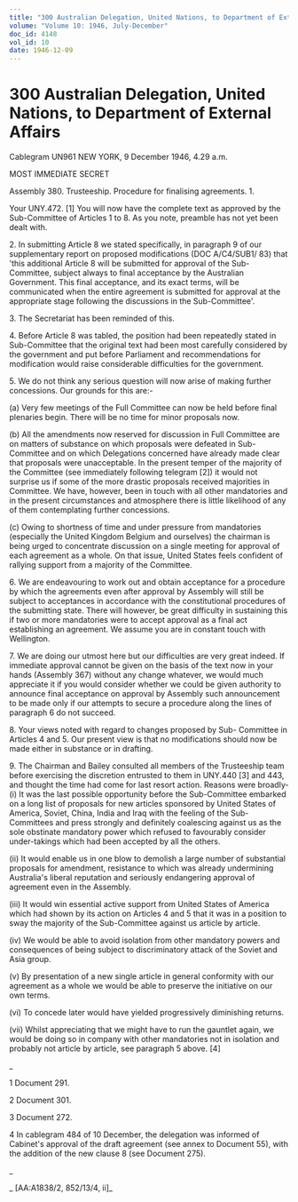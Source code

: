 ```yaml
---
title: "300 Australian Delegation, United Nations, to Department of External Affairs"
volume: "Volume 10: 1946, July-December"
doc_id: 4148
vol_id: 10
date: 1946-12-09
---
```


# 300 Australian Delegation, United Nations, to Department of External Affairs

Cablegram UN961 NEW YORK, 9 December 1946, 4.29 a.m.

MOST IMMEDIATE SECRET

Assembly 380. Trusteeship. Procedure for finalising agreements. 1.

Your UNY.472. [1] You will now have the complete text as approved by the Sub-Committee of Articles 1 to 8. As you note, preamble has not yet been dealt with.

2\. In submitting Article 8 we stated specifically, in paragraph 9 of our supplementary report on proposed modifications (DOC A/C4/SUB1/ 83) that 'this additional Article 8 will be submitted for approval of the Sub-Committee, subject always to final acceptance by the Australian Government. This final acceptance, and its exact terms, will be communicated when the entire agreement is submitted for approval at the appropriate stage following the discussions in the Sub-Committee'.

3\. The Secretariat has been reminded of this.

4\. Before Article 8 was tabled, the position had been repeatedly stated in Sub-Committee that the original text had been most carefully considered by the government and put before Parliament and recommendations for modification would raise considerable difficulties for the government.

5\. We do not think any serious question will now arise of making further concessions. Our grounds for this are:-

(a) Very few meetings of the Full Committee can now be held before final plenaries begin. There will be no time for minor proposals now.

(b) All the amendments now reserved for discussion in Full Committee are on matters of substance on which proposals were defeated in Sub-Committee and on which Delegations concerned have already made clear that proposals were unacceptable. In the present temper of the majority of the Committee (see immediately following telegram [2]) it would not surprise us if some of the more drastic proposals received majorities in Committee. We have, however, been in touch with all other mandatories and in the present circumstances and atmosphere there is little likelihood of any of them contemplating further concessions.

(c) Owing to shortness of time and under pressure from mandatories (especially the United Kingdom Belgium and ourselves) the chairman is being urged to concentrate discussion on a single meeting for approval of each agreement as a whole. On that issue, United States feels confident of rallying support from a majority of the Committee.

6\. We are endeavouring to work out and obtain acceptance for a procedure by which the agreements even after approval by Assembly will still be subject to acceptances in accordance with the constitutional procedures of the submitting state. There will however, be great difficulty in sustaining this if two or more mandatories were to accept approval as a final act establishing an agreement. We assume you are in constant touch with Wellington.

7\. We are doing our utmost here but our difficulties are very great indeed. If immediate approval cannot be given on the basis of the text now in your hands (Assembly 367) without any change whatever, we would much appreciate it if you would consider whether we could be given authority to announce final acceptance on approval by Assembly such announcement to be made only if our attempts to secure a procedure along the lines of paragraph 6 do not succeed.

8\. Your views noted with regard to changes proposed by Sub- Committee in Articles 4 and 5. Our present view is that no modifications should now be made either in substance or in drafting.

9\. The Chairman and Bailey consulted all members of the Trusteeship team before exercising the discretion entrusted to them in UNY.440 [3] and 443, and thought the time had come for last resort action. Reasons were broadly- (i) It was the last possible opportunity before the Sub-Committee embarked on a long list of proposals for new articles sponsored by United States of America, Soviet, China, India and Iraq with the feeling of the Sub-Committees and press strongly and definitely coalescing against us as the sole obstinate mandatory power which refused to favourably consider under-takings which had been accepted by all the others.

(ii) It would enable us in one blow to demolish a large number of substantial proposals for amendment, resistance to which was already undermining Australia's liberal reputation and seriously endangering approval of agreement even in the Assembly.

(iii) It would win essential active support from United States of America which had shown by its action on Articles 4 and 5 that it was in a position to sway the majority of the Sub-Committee against us article by article.

(iv) We would be able to avoid isolation from other mandatory powers and consequences of being subject to discriminatory attack of the Soviet and Asia group.

(v) By presentation of a new single article in general conformity with our agreement as a whole we would be able to preserve the initiative on our own terms.

(vi) To concede later would have yielded progressively diminishing returns.

(vii) Whilst appreciating that we might have to run the gauntlet again, we would be doing so in company with other mandatories not in isolation and probably not article by article, see paragraph 5 above. [4]

_

1 Document 291.

2 Document 301.

3 Document 272.

4 In cablegram 484 of 10 December, the delegation was informed of Cabinet's approval of the draft agreement (see annex to Document 55), with the addition of the new clause 8 (see Document 275).

_

_ [AA:A1838/2, 852/13/4, ii]_
